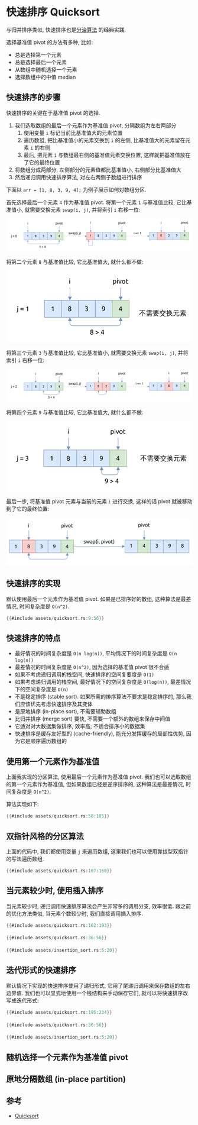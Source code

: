 # 快速排序 Quicksort

与归并排序类似, 快速排序也是[分治算法](../divide-and-conquer/index.md) 的经典实践.

选择基准值 pivot 的方法有多种, 比如:

- 总是选择第一个元素
- 总是选择最后一个元素
- 从数组中随机选择一个元素
- 选择数组中的中值 median

## 快速排序的步骤

快速排序的关键在于基准值 pivot 的选择.

1. 我们选取数组的最后一个元素作为基准值 pivot, 分隔数组为左右两部分
    1. 使用变量 `i` 标记当前比基准值大的元素位置
    2. 遍历数组, 把比基准值小的元素交换到 `i` 的左侧, 比基准值大的元素留在元素 `i` 的右侧
    3. 最后, 把元素 `i` 与数组最右侧的基准值元素交换位置, 这样就把基准值放在了它的最终位置
2. 将数组分成两部分, 左侧部分的元素值都比基准值小, 右侧部分比基准值大
3. 然后递归调用快速排序算法, 对左右两侧子数组进行排序

下面以 `arr = [1, 8, 3, 9, 4];` 为例子展示如何对数组分区.

首先选择最后一个元素 `4` 作为基准值 pivot.
将第一个元素 `1` 与基准值比较, 它比基准值小, 就需要交换元素 `swap(i, j)`, 并将索引 `i` 右移一位:

![quicksort partition pass1](assets/quicksort-partition-pass1.svg)

将第二个元素 `8` 与基准值比较, 它比基准值大, 就什么都不做:

![quicksort partition pass2](assets/quicksort-partition-pass2.svg)

将第三个元素 `3` 与基准值比较, 它比基准值小, 就需要交换元素 `swap(i, j)`, 并将索引 `i` 右移一位:

![quicksort partition pass3](assets/quicksort-partition-pass3.svg)

将第四个元素 `9` 与基准值比较, 它比基准值大, 就什么都不做:

![quicksort partition pass4](assets/quicksort-partition-pass4.svg)

最后一步, 将基准值 pivot 元素与当前的元素 `i` 进行交换, 这样的话 pivot 就被移动到了它的最终位置:

![quicksort partition pass5](assets/quicksort-partition-pass5.svg)

## 快速排序的实现

默认使用最后一个元素作为基准值 pivot. 如果是已排序好的数组, 这种算法是最差情况, 时间复杂度是 `O(n^2)`.

```rust
{{#include assets/quicksort.rs:9:56}}
```

## 快速排序的特点

- 最好情况的时间复杂度是 `O(n log(n))`, 平均情况下的时间复杂度是 `O(n log(n))`
- 最差情况的时间复杂度是 `O(n^2)`, 因为选择的基准值 pivot 很不合适
- 如果不考虑递归调用的栈空间, 快速排序的空间复要度是 `O(1)`
- 如果考虑递归调用的栈空间, 最好情况下的空间复杂度是 `O(log(n))`, 最差情况下的空间复杂度是 `O(n)`
- 不是稳定排序 (stable sort). 如果所需的排序算法不要求是稳定排序的, 那么我们应该优先考虑快速排序及其变体
- 是原地排序 (in-place sort), 不需要辅助数组
- 比归并排序 (merge sort) 要快, 不需要一个额外的数组来保存中间值
- 它适对对大数据集做排序, 效率高; 不适合排序小的数据集
- 快速排序是缓存友好型的 (cache-friendly), 能充分发挥缓存的局部性优势, 因为它是顺序遍历数组的

## 使用第一个元素作为基准值

上面我实现的分区算法, 使用最后一个元素作为基准值 pivot.
我们也可以选取数组的第一个元素作为基准值, 但如果数组已经是逆序排序的, 这种算法是最差情况,
时间复杂度是 `O(n^2)`.

算法实现如下:

```rust
{{#include assets/quicksort.rs:58:105}}
```

## 双指针风格的分区算法

上面的代码中, 我们都使用变量 `j` 来遍历数组, 这里我们也可以使用靠拢型双指针的写法遍历数组.

```rust
{{#include assets/quicksort.rs:107:160}}
```

## 当元素较少时, 使用插入排序

当元素较少时, 递归调用快速排序算法会产生非常多的调用分支, 效率很低.
跟之前的优化方法类似, 当元素个数较少时, 我们直接调用插入排序.

```rust
{{#include assets/quicksort.rs:162:193}}

{{#include assets/quicksort.rs:36:56}}

{{#include assets/insertion_sort.rs:5:20}}
```

## 迭代形式的快速排序

默认情况下实现的快速排序使用了递归形式, 它用了尾递归调用来保存数组的左右边界值.
我们也可以显式地使用一个栈结构来手动保存它们, 就可以将快速排序改写成迭代形式:

```rust
{{#include assets/quicksort.rs:195:234}}

{{#include assets/quicksort.rs:36:56}}

{{#include assets/insertion_sort.rs:5:20}}
```

## 随机选择一个元素作为基准值 pivot

## 原地分隔数组 (in-place partition)

## 参考

- [Quicksort](https://en.wikipedia.org/wiki/Quicksort)